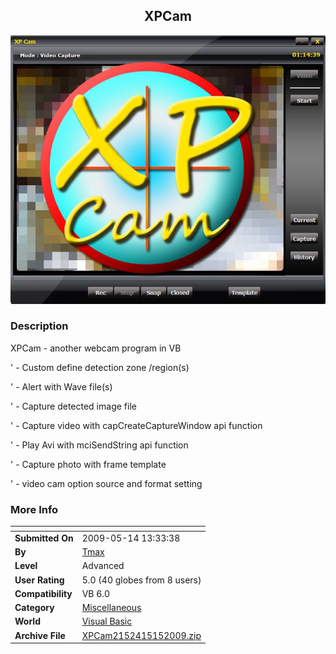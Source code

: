 ﻿<div align="center">

## XPCam

<img src="PIC20095151323247439.jpg">
</div>

### Description

XPCam - another webcam program in VB

' - Custom define detection zone /region(s)

' - Alert with Wave file(s)

' - Capture detected image file

' - Capture video with capCreateCaptureWindow api function

' - Play Avi with mciSendString api function

' - Capture photo with frame template

' - video cam option source and format setting
 
### More Info
 


<span>             |<span>
---                |---
**Submitted On**   |2009-05-14 13:33:38
**By**             |[Tmax](https://github.com/Planet-Source-Code/PSCIndex/blob/master/ByAuthor/tmax.md)
**Level**          |Advanced
**User Rating**    |5.0 (40 globes from 8 users)
**Compatibility**  |VB 6\.0
**Category**       |[Miscellaneous](https://github.com/Planet-Source-Code/PSCIndex/blob/master/ByCategory/miscellaneous__1-1.md)
**World**          |[Visual Basic](https://github.com/Planet-Source-Code/PSCIndex/blob/master/ByWorld/visual-basic.md)
**Archive File**   |[XPCam2152415152009\.zip](https://github.com/Planet-Source-Code/tmax-xpcam__1-72091/archive/master.zip)








